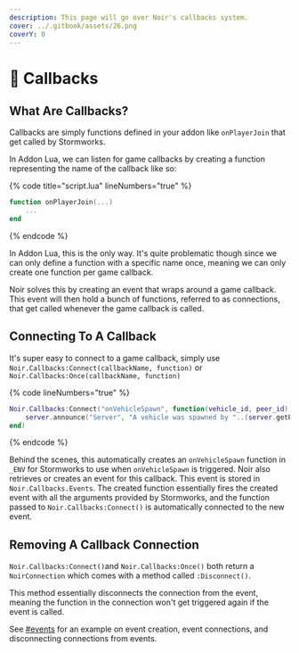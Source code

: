 ```yaml
---
description: This page will go over Noir's callbacks system.
cover: ../.gitbook/assets/26.png
coverY: 0
---
```


# 💬 Callbacks

## What Are Callbacks?

Callbacks are simply functions defined in your addon like `onPlayerJoin` that get called by Stormworks.

In Addon Lua, we can listen for game callbacks by creating a function representing the name of the callback like so:

{% code title="script.lua" lineNumbers="true" %}
```lua
function onPlayerJoin(...)
    ...
end
```
{% endcode %}

In Addon Lua, this is the only way. It's quite problematic though since we can only define a function with a specific name once, meaning we can only create one function per game callback.

Noir solves this by creating an event that wraps around a game callback. This event will then hold a bunch of functions, referred to as connections, that get called whenever the game callback is called.

## Connecting To A Callback

It's super easy to connect to a game callback, simply use `Noir.Callbacks:Connect(callbackName, function)` or `Noir.Callbacks:Once(callbackName, function)`

{% code lineNumbers="true" %}
```lua
Noir.Callbacks:Connect("onVehicleSpawn", function(vehicle_id, peer_id)
    server.announce("Server", "A vehicle was spawned by "..(server.getPlayerName(peer_id)))
end)
```
{% endcode %}

Behind the scenes, this automatically creates an `onVehicleSpawn` function in `_ENV` for Stormworks to use when `onVehicleSpawn` is triggered. Noir also retrieves or creates an event for this callback. This event is stored in `Noir.Callbacks.Events`. The created function essentially fires the created event with all the arguments provided by Stormworks, and the function passed to `Noir.Callbacks:Connect()` is automatically connected to the new event.

## Removing A Callback Connection

`Noir.Callbacks:Connect()`and `Noir.Callbacks:Once()` both return a `NoirConnection` which comes with a method called `:Disconnect()`.

This method essentially disconnects the connection from the event, meaning the function in the connection won't get triggered again if the event is called.

See [#events](libraries.md#events "mention") for an example on event creation, event connections, and disconnecting connections from events.
